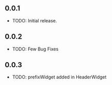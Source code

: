 ## 0.0.1

* TODO: Initial release.

## 0.0.2

* TODO: Few Bug Fixes

## 0.0.3

* TODO: prefixWidget added in HeaderWidget